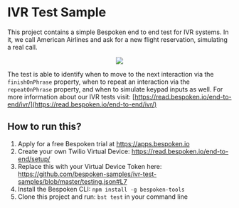 # IVR Test Sample
This project contains a simple Bespoken end to end test for IVR systems. In it, we call American Airlines and ask for a new flight reservation, simulating a real call.

<p style="text-align:center">
<img src="https://bespoken-samples.s3.amazonaws.com/images/ivr-excerpt.gif" style="max-width: 60%;">
</p>

The test is able to identify when to move to the next interaction via the `finishOnPhrase` property, when to repeat an interaction via the `repeatOnPhrase` property, and when to simulate keypad inputs as well. For more information about our IVR tests visit: [https://read.bespoken.io/end-to-end/ivr/](https://read.bespoken.io/end-to-end/ivr/)

## How to run this?
1. Apply for a free Bespoken trial at https://apps.bespoken.io
2. Create your own Twilio Virtual Device: https://read.bespoken.io/end-to-end/setup/
3. Replace this with your Virtual Device Token here: 
https://github.com/bespoken-samples/ivr-test-samples/blob/master/testing.json#L7
4. Install the Bespoken CLI: `npm install -g bespoken-tools`
5. Clone this project and run: `bst test` in your command line
